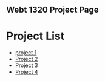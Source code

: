 ## Webt 1320 Project Page

<h1>Project List</h1>

<ul>
    <li><a href="project 1/index.html" target="_blank">project 1</a></li>
    <li><a href="Project 2/index.html" target="_blank">Project 2</a></li>
    <li><a href="Project 3/index.html" target="_blank">Project 3</a></li>
    <li><a href="Project 4/index.html" target="_blank">Project 4</a></li>
</ul>
